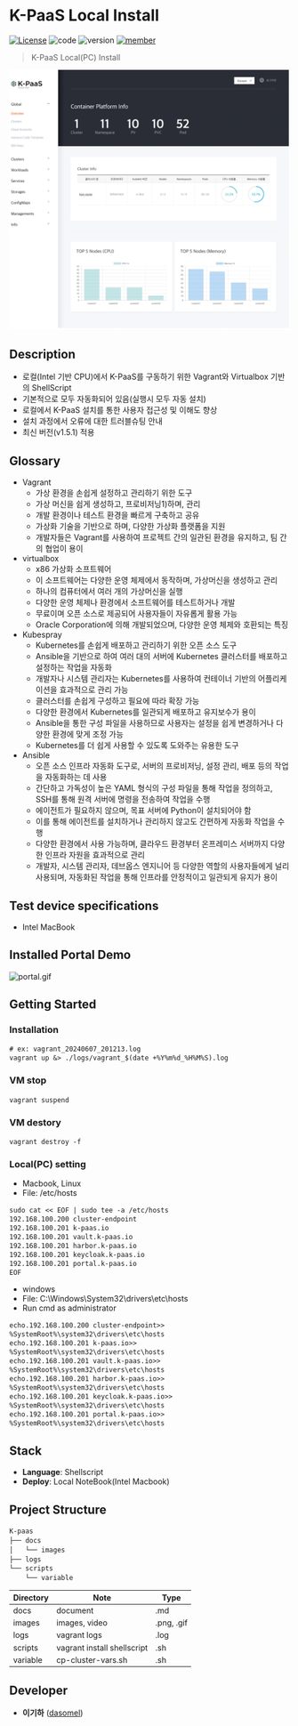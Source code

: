 # K-PaaS Local Install

[![License](https://img.shields.io/badge/License-Apache%202.0-blue.svg)](https://opensource.org/licenses/Apache-2.0)
![code](https://img.shields.io/badge/Code-ShellScript-blue)
![version](https://img.shields.io/badge/version-1.0.0-blue)
[![member](https://img.shields.io/badge/Project-Member-brightgreen)](https://github.com/dasomel/k-paas?tab=readme-ov-file#developer)

> K-PaaS Local(PC) Install
 
![main.png](./docs/images/main.png)

## Description
- 로컬(Intel 기반 CPU)에서 K-PaaS를 구동하기 위한 Vagrant와 Virtualbox 기반의 ShellScript
- 기본적으로 모두 자동화되어 있음(실행시 모두 자동 설치)
- 로컬에서 K-PaaS 설치를 통한 사용자 접근성 및 이해도 향상
- 설치 과정에서 오류에 대한 트러블슈팅 안내
- 최신 버전(v1.5.1) 적용

## Glossary
- Vagrant
  - 가상 환경을 손쉽게 설정하고 관리하기 위한 도구
  - 가상 머신을 쉽게 생성하고, 프로비저닝1)하며, 관리
  - 개발 환경이나 테스트 환경을 빠르게 구축하고 공유
  - 가상화 기술을 기반으로 하며, 다양한 가상화 플랫폼을 지원
  - 개발자들은 Vagrant를 사용하여 프로젝트 간의 일관된 환경을 유지하고, 팀 간의 협업이 용이
- virtualbox
  - x86 가상화 소프트웨어
  - 이 소프트웨어는 다양한 운영 체제에서 동작하며, 가상머신을 생성하고 관리
  - 하나의 컴퓨터에서 여러 개의 가상머신을 실행
  - 다양한 운영 체제나 환경에서 소프트웨어를 테스트하거나 개발
  - 무료이며 오픈 소스로 제공되어 사용자들이 자유롭게 활용 가능
  - Oracle Corporation에 의해 개발되었으며, 다양한 운영 체제와 호환되는 특징
- Kubespray
  - Kubernetes를 손쉽게 배포하고 관리하기 위한 오픈 소스 도구
  - Ansible을 기반으로 하여 여러 대의 서버에 Kubernetes 클러스터를 배포하고 설정하는 작업을 자동화
  - 개발자나 시스템 관리자는 Kubernetes를 사용하여 컨테이너 기반의 어플리케이션을 효과적으로 관리 가능
  - 클러스터를 손쉽게 구성하고 필요에 따라 확장 가능
  - 다양한 환경에서 Kubernetes를 일관되게 배포하고 유지보수가 용이
  - Ansible을 통한 구성 파일을 사용하므로 사용자는 설정을 쉽게 변경하거나 다양한 환경에 맞게 조정 가능
  - Kubernetes를 더 쉽게 사용할 수 있도록 도와주는 유용한 도구
- Ansible
  - 오픈 소스 인프라 자동화 도구로, 서버의 프로비저닝, 설정 관리, 배포 등의 작업을 자동화하는 데 사용
  - 간단하고 가독성이 높은 YAML 형식의 구성 파일을 통해 작업을 정의하고, SSH를 통해 원격 서버에 명령을 전송하여 작업을 수행
  - 에이전트가 필요하지 않으며, 목표 서버에 Python이 설치되어야 함
  - 이를 통해 에이전트를 설치하거나 관리하지 않고도 간편하게 자동화 작업을 수행
  - 다양한 환경에서 사용 가능하며, 클라우드 환경부터 온프레미스 서버까지 다양한 인프라 자원을 효과적으로 관리
  - 개발자, 시스템 관리자, 데브옵스 엔지니어 등 다양한 역할의 사용자들에게 널리 사용되며, 자동화된 작업을 통해 인프라를 안정적이고 일관되게 유지가 용이


## Test device specifications
- Intel MacBook

## Installed Portal Demo
![portal.gif](./docs/images/portal.gif)

## Getting Started

### Installation
```shell
# ex: vagrant_20240607_201213.log
vagrant up &> ./logs/vagrant_$(date +%Y%m%d_%H%M%S).log
```
### VM stop
```shell
vagrant suspend
```
### VM destory
```shell
vagrant destroy -f
```

### Local(PC) setting
- Macbook, Linux
- File: /etc/hosts
```shell
sudo cat << EOF | sudo tee -a /etc/hosts
192.168.100.200 cluster-endpoint
192.168.100.201 k-paas.io
192.168.100.201 vault.k-paas.io
192.168.100.201 harbor.k-paas.io
192.168.100.201 keycloak.k-paas.io
192.168.100.201 portal.k-paas.io
EOF
```
- windows
- File: C:\Windows\System32\drivers\etc\hosts
- Run cmd as administrator
```shell
echo.192.168.100.200 cluster-endpoint>>   %SystemRoot%\system32\drivers\etc\hosts
echo.192.168.100.201 k-paas.io>>          %SystemRoot%\system32\drivers\etc\hosts
echo.192.168.100.201 vault.k-paas.io>>    %SystemRoot%\system32\drivers\etc\hosts
echo.192.168.100.201 harbor.k-paas.io>>   %SystemRoot%\system32\drivers\etc\hosts
echo.192.168.100.201 keycloak.k-paas.io>> %SystemRoot%\system32\drivers\etc\hosts
echo.192.168.100.201 portal.k-paas.io>>   %SystemRoot%\system32\drivers\etc\hosts
```

## Stack
- **Language**: Shellscript
- **Deploy**: Local NoteBook(Intel Macbook)

## Project Structure

```markdown
K-paas
├── docs
│   └── images
├── logs
└── scripts
    └── variable
```

| Directory | Note                        | Type       |
|-----------|-----------------------------|------------|
| docs      | document                    | .md        |
| images    | images, video               | .png, .gif |
| logs      | vagrant logs                | .log       |
| scripts   | vagrant install shellscript | .sh        |
| variable  | cp-cluster-vars.sh          | .sh        |

## Developer
*  **이기하** ([dasomel](https://github.com/dasomel))







